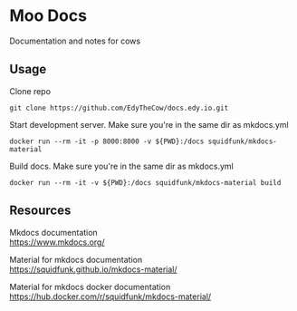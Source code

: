 # Moo Docs
Documentation and notes for cows

## Usage

Clone repo<br />
```
git clone https://github.com/EdyTheCow/docs.edy.io.git
```

Start development server. Make sure you're in the same dir as mkdocs.yml<br />
```
docker run --rm -it -p 8000:8000 -v ${PWD}:/docs squidfunk/mkdocs-material
```

Build docs. Make sure you're in the same dir as mkdocs.yml<br />
```
docker run --rm -it -v ${PWD}:/docs squidfunk/mkdocs-material build
```

## Resources
Mkdocs documentation<br />
https://www.mkdocs.org/

Material for mkdocs documentation<br />
https://squidfunk.github.io/mkdocs-material/

Material for mkdocs docker documentation<br />
https://hub.docker.com/r/squidfunk/mkdocs-material/

